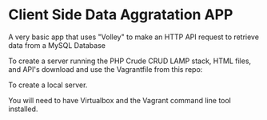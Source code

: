 # Client Side Data Aggratation APP

A very basic app that uses "Volley" to make an HTTP API request to retrieve data from a MySQL Database

To create a server running the PHP Crude CRUD LAMP stack, HTML files, and API's download and use the Vagrantfile from this repo:


To create a local server.

You will need to have Virtualbox and the Vagrant command line tool installed.
